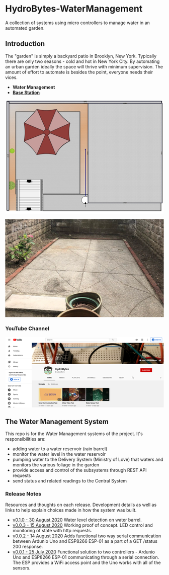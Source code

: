 # HydroBytes-WaterManagement
A collection of systems using micro controllers to manage water in an automated garden.

## Introduction

The "garden" is simply a backyard patio in Brooklyn, New York. Typically there are only two seasons - cold and hot in New York City. By automating an urban garden ideally the space will thrive with minimum supervision. The amount of effort to automate is besides the point, everyone needs their vices.

- **Water Management**
- **[Base Station](https://github.com/deezone/HydroBytes-BaseStation)**

![Garden Layout](https://raw.githubusercontent.com/deezone/HydroBytes-waterManagement/master/resources/HydroBytes-38-74-Garden.jpg)

![Garden](https://github.com/deezone/HydroBytes-WaterManagement/blob/master/resources/garden-01.png)

### YouTube Channel

[![YouTube Channel](https://github.com/deezone/HydroBytes-WaterManagement/blob/master/resources/youTube-TN.png?raw=true)](https://www.youtube.com/channel/UC00A_lEJD2Hcy9bw6UuoUBA "All of the HydroBytes videos")

## The Water Management System

This repo is for the Water Management systems of the project. It's responsibilities are:
- adding water to a water reservoir (rain barrel)
- monitor the water level in the water reservoir
- pumping water to the Delivery System (Ministry of Love) that waters and monitors the various foliage in the garden
- provide access and control of the subsystems through REST API requests
- send status and related readings to the Central System


### Release Notes
Resources and thoughts on each release. Development details as well as links to help explain choices made in how the system was built.
- [v0.1.0 - 30 August 2020](https://github.com/deezone/HydroBytes-waterManagement/blob/master/resources/releases/v00-01-00.md)
Water level detection on water barrel.
- [v0.0.3 - 15 August 2020](https://github.com/deezone/HydroBytes-waterManagement/blob/master/resources/releases/v00-00-03.md)
Working proof of concept. LED control and monitoring of state with http requests.
- [v0.0.2 - 14 August 2020](https://github.com/deezone/HydroBytes-waterManagement/blob/master/resources/releases/v00-00-02.md)
Adds functional two way serial communication between Ardunio Uno and ESP8266 ESP-01 as a part of a GET /status 200 response.
- [v0.0.1 - 25 July 2020](https://github.com/deezone/HydroBytes-waterManagement/blob/master/resources/releases/v00-00-01.md)
Functional solution to two controllers - Ardunio Uno and ESP8266 ESP-01 communicating through a serial connection. The ESP provides a WiFi access point and the Uno works with all of the sensors.
